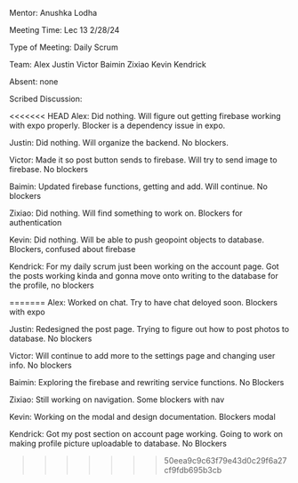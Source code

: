 Mentor: Anushka Lodha

Meeting Time: Lec 13 2/28/24

Type of Meeting: Daily Scrum

Team: Alex Justin Victor Baimin Zixiao Kevin Kendrick

Absent: none

Scribed Discussion:

<<<<<<< HEAD
Alex: Did nothing. Will figure out getting firebase working with expo properly. Blocker is a dependency issue in expo.

Justin: Did nothing. Will organize the backend. No blockers.

Victor: Made it so post button sends to firebase. Will try to send image to firebase. No blockers

Baimin: Updated firebase functions, getting and add. Will continue. No blockers

Zixiao: Did nothing. Will find something to work on. Blockers for authentication

Kevin: Did nothing. Will be able to push geopoint objects to database. Blockers, confused about firebase

Kendrick: For my daily scrum just been working on the account page. Got the posts working kinda and gonna move onto writing to the database for the profile, no blockers

=======
Alex: Worked on chat. Try to have chat deloyed soon. Blockers with expo

Justin: Redesigned the post page. Trying to figure out how to post photos to database. No blockers

Victor: Will continue to add more to the settings page and changing user info. No blockers

Baimin: Exploring the firebase and rewriting service functions. No Blockers

Zixiao: Still working on navigation. Some blockers with nav

Kevin: Working on the modal and design documentation. Blockers modal

Kendrick: Got my post section on account page working. Going to work on making profile picture uploadable to database. No Blockers
>>>>>>> 50eea9c9c63f79e43d0c29f6a27cf9fdb695b3cb

